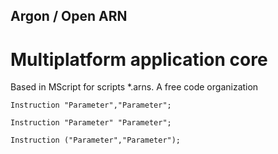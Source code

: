 ## Argon / Open ARN
# Multiplatform application core
Based in MScript for scripts *.arns. A free code organization
```
Instruction "Parameter","Parameter";

Instruction "Parameter" "Parameter";

Instruction ("Parameter","Parameter");

```